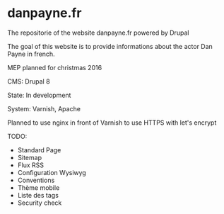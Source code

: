 # danpayne.fr
The repositorie of the website danpayne.fr powered by Drupal

The goal of this website is to provide informations about the actor Dan Payne in french.

MEP planned for christmas 2016

CMS: Drupal 8

State: In development

System: Varnish, Apache

Planned to use nginx in front of Varnish to use HTTPS with let's encrypt

TODO:
  - Standard Page
  - Sitemap
  - Flux RSS
  - Configuration Wysiwyg
  - Conventions
  - Thème mobile
  - Liste des tags
  - Security check

